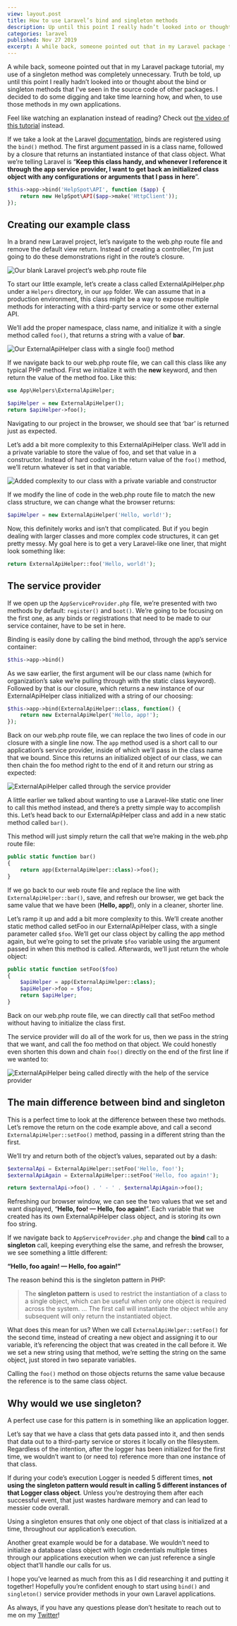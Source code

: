 ```yaml
---
view: layout.post
title: How to use Laravel’s bind and singleton methods
description: Up until this point I really hadn’t looked into or thought about the bind or singleton methods. I decided to do some digging and take time learning how, and when, to use those methods in my own applications.
categories: laravel
published: Nov 27 2019
excerpt: A while back, someone pointed out that in my Laravel package tutorial, my use of a singleton method was completely unnecessary. Truth be told, up until this point I really hadn’t looked into or thought about the bind or singleton methods that I’ve seen in the source code of other packages. I decided to do some digging and take time learning how, and when, to use those methods in my own applications.
---
```


A while back, someone pointed out that in my Laravel package tutorial, my use of a singleton method was completely unnecessary. Truth be told, up until this point I really hadn’t looked into or thought about the bind or singleton methods that I’ve seen in the source code of other packages. I decided to do some digging and take time learning how, and when, to use those methods in my own applications.

Feel like watching an explanation instead of reading? Check out [the video of this tutorial](https://www.youtube.com/watch?v=yg1qOom6YuE) instead.

If we take a look at the Laravel [documentation](https://laravel.com/docs/5.8/container), binds are registered using the `bind()` method. The first argument passed in is a class name, followed by a closure that returns an instantiated instance of that class object. What we’re telling Laravel is “**Keep this class handy, and whenever I reference it through the app service provider, I want to get back an initialized class object with any configurations or arguments that I pass in here**”.

```php
$this->app->bind('HelpSpot\API', function ($app) {
    return new HelpSpot\API($app->make('HttpClient'));
});
```

## Creating our example class

In a brand new Laravel project, let’s navigate to the web.php route file and remove the default view return. Instead of creating a controller, I’m just going to do these demonstrations right in the route’s closure.

![Our blank Laravel project’s web.php route file](https://miro.medium.com/max/2406/1*0Bd1naZ4P-67RWy2o8S1-A.png)

To start our little example, let’s create a class called ExternalApiHelper.php under a `Helpers` directory, in our `app` folder. We can assume that in a production environment, this class might be a way to expose multiple methods for interacting with a third-party service or some other external API.

We’ll add the proper namespace, class name, and initialize it with a single method called `foo()`, that returns a string with a value of **bar**.

![Our ExternalApiHelper class with a single foo() method](https://miro.medium.com/max/2406/1*qTo0XC8UhX-3C40i-gc4Rg.png)

If we navigate back to our web.php route file, we can call this class like any typical PHP method. First we initialize it with the **new** keyword, and then return the value of the method foo. Like this:

```php
use App\Helpers\ExternalApiHelper;

$apiHelper = new ExternalApiHelper();
return $apiHelper->foo();
```

Navigating to our project in the browser, we should see that ‘bar’ is returned just as expected.

Let’s add a bit more complexity to this ExternalApiHelper class. We’ll add in a private variable to store the value of foo, and set that value in a constructor. Instead of hard coding in the return value of the `foo()` method, we’ll return whatever is set in that variable.

![Added complexity to our class with a private variable and constructor](https://miro.medium.com/max/2400/1*1aOABCLsJqXODORA_l2SpA.png)

If we modify the line of code in the web.php route file to match the new class structure, we can change what the browser returns:

```php
$apiHelper = new ExternalApiHelper('Hello, world!');
```

Now, this definitely works and isn’t that complicated. But if you begin dealing with larger classes and more complex code structures, it can get pretty messy. My goal here is to get a very Laravel-like one liner, that might look something like:

```php
return ExternalApiHelper::foo('Hello, world!');
```

## The service provider

If we open up the `AppServiceProvider.php` file, we’re presented with two methods by default: `register()` and `boot()`. We’re going to be focusing on the first one, as any binds or registrations that need to be made to our service container, have to be set in here.

Binding is easily done by calling the bind method, through the app’s service container:

```php
$this->app->bind()
```

As we saw earlier, the first argument will be our class name (which for organization’s sake we’re pulling through with the static class keyword). Followed by that is our closure, which returns a new instance of our ExternalApiHelper class initialized with a string of our choosing:

```php
$this->app->bind(ExternalApiHelper::class, function() {
    return new ExternalApiHelper('Hello, app!');
});
```

Back on our web.php route file, we can replace the two lines of code in our closure with a single line now. The `app` method used is a short call to our application’s service provider, inside of which we’ll pass in the class name that we bound. Since this returns an initialized object of our class, we can then chain the foo method right to the end of it and return our string as expected:

![ExternalApiHelper called through the service provider](https://miro.medium.com/max/2406/1*q0-WqPOWwhx-pGcmdtGOpA.png)

A little earlier we talked about wanting to use a Laravel-like static one liner to call this method instead, and there’s a pretty simple way to accomplish this. Let’s head back to our ExternalApiHelper class and add in a new static method called `bar()`.

This method will just simply return the call that we’re making in the web.php route file:

```php
public static function bar()
{
    return app(ExternalApiHelper::class)->foo();
}
```

If we go back to our web route file and replace the line with `ExternalApiHelper::bar()`, save, and refresh our browser, we get back the same value that we have been (**Hello, app!**), only in a cleaner, shorter line.

Let’s ramp it up and add a bit more complexity to this. We’ll create another static method called setFoo in our ExternalApiHelper class, with a single parameter called `$foo`. We’ll get our class object by calling the app method again, but we’re going to set the private `$foo` variable using the argument passed in when this method is called. Afterwards, we’ll just return the whole object:

```php
public static function setFoo($foo)
{
    $apiHelper = app(ExternalApiHelper::class);
    $apiHelper->foo = $foo;
    return $apiHelper;
}
```

Back on our web.php route file, we can directly call that setFoo method without having to initialize the class first.

The service provider will do all of the work for us, then we pass in the string that we want, and call the foo method on that object. We could honestly even shorten this down and chain `foo()` directly on the end of the first line if we wanted to:

![ExternalApiHelper being called directly with the help of the service provider
](https://miro.medium.com/max/2410/1*KmedBZg-nEUqrlo3C1yEWQ.png)

## The main difference between bind and singleton

This is a perfect time to look at the difference between these two methods. Let’s remove the return on the code example above, and call a second `ExternalApiHelper::setFoo()` method, passing in a different string than the first.

We’ll try and return both of the object’s values, separated out by a dash:

```php
$externalApi = ExternalApiHelper::setFoo('Hello, foo!');
$externalApiAgain = ExternalApiHelper::setFoo('Hello, foo again!');

return $externalApi->foo() . ' - ' . $externalApiAgain->foo();
```

Refreshing our browser window, we can see the two values that we set and want displayed, “**Hello, foo! — Hello, foo again!**”. Each variable that we created has its own ExternalApiHelper class object, and is storing its own foo string.

If we navigate back to `AppServiceProvider.php` and change the **bind** call to a **singleton** call, keeping everything else the same, and refresh the browser, we see something a little different:

**“Hello, foo again! — Hello, foo again!”**

The reason behind this is the singleton pattern in PHP:

> The **singleton pattern** is used to restrict the instantiation of a class to a single object, which can be useful when only one object is required across the system. … The first call will instantiate the object while any subsequent will only return the instantiated object.

What does this mean for us? When we call `ExternalApiHelper::setFoo()` for the second time, instead of creating a new object and assigning it to our variable, it’s referencing the object that was created in the call before it. We we set a new string using that method, we’re setting the string on the same object, just stored in two separate variables.

Calling the `foo()` method on those objects returns the same value because the reference is to the same class object.

## Why would we use singleton?

A perfect use case for this pattern is in something like an application logger.

Let’s say that we have a class that gets data passed into it, and then sends that data out to a third-party service or stores it locally on the filesystem. Regardless of the intention, after the logger has been initialized for the first time, we wouldn’t want to (or need to) reference more than one instance of that class.

If during your code’s execution Logger is needed 5 different times, **not using the singleton pattern would result in calling 5 different instances of that Logger class object**. Unless you’re destroying them after each successful event, that just wastes hardware memory and can lead to messier code overall.

Using a singleton ensures that only one object of that class is initialized at a time, throughout our application’s execution.

Another great example would be for a database. We wouldn’t need to initialize a database class object with login credentials multiple times through our applications execution when we can just reference a single object that’ll handle our calls for us.

I hope you’ve learned as much from this as I did researching it and putting it together! Hopefully you’re confident enough to start using `bind()` and `singleton()` service provider methods in your own Laravel applications.

As always, if you have any questions please don’t hesitate to reach out to me on my [Twitter](https://twitter.com/aschmelyun)!